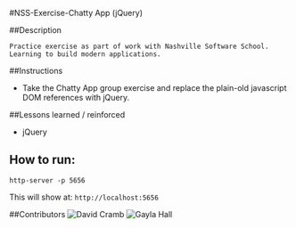 #NSS-Exercise-Chatty App (jQuery)

##Description

```
Practice exercise as part of work with Nashville Software School. Learning to build modern applications.
```

##Instructions

- Take the Chatty App group exercise and replace the plain-old javascript DOM references with jQuery.

##Lessons learned / reinforced

- jQuery

## How to run: 

```
http-server -p 5656
```
This will show at: 
`http://localhost:5656
`

##Contributors
![David Cramb](https://github.com/davidcramb)
![Gayla Hall](https://github.com/GAylabea)
